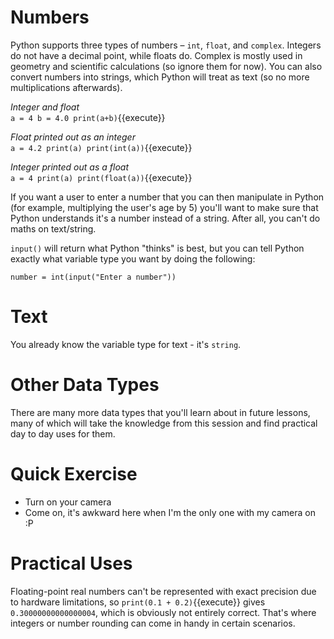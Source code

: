 # Numbers
Python supports three types of numbers – ```int```, ```float```, and ```complex```. Integers do not have a decimal point, while floats do. Complex is mostly used in geometry and scientific calculations (so ignore them for now). You can also convert numbers into strings, which Python will treat as text (so no more multiplications afterwards).

*Integer and float*<br>
`a = 4
b = 4.0
print(a+b)`{{execute}}

*Float printed out as an integer*<br>
`a = 4.2
print(a)
print(int(a))`{{execute}}

*Integer printed out as a float*<br>
`a = 4
print(a)
print(float(a))`{{execute}}

If you want a user to enter a number that you can then manipulate in Python (for example, multiplying the user's age by 5) you'll want to make sure that Python understands it's a number instead of a string. After all, you can't do maths on text/string.

```input()``` will return what Python "thinks" is best, but you can tell Python exactly what variable type you want by doing the following:

```
number = int(input("Enter a number"))
```

# Text
You already know the variable type for text - it's ```string```.

# Other Data Types
There are many more data types that you'll learn about in future lessons, many of which will take the knowledge from this session and find practical day to day uses for them.

# Quick Exercise
- Turn on your camera
- Come on, it's awkward here when I'm the only one with my camera on :P

# Practical Uses
Floating-point real numbers can't be represented with exact precision due to hardware limitations, so `print(0.1 + 0.2)`{{execute}} gives ```0.30000000000000004```, which is obviously not entirely correct. That's where integers or number rounding can come in handy in certain scenarios.